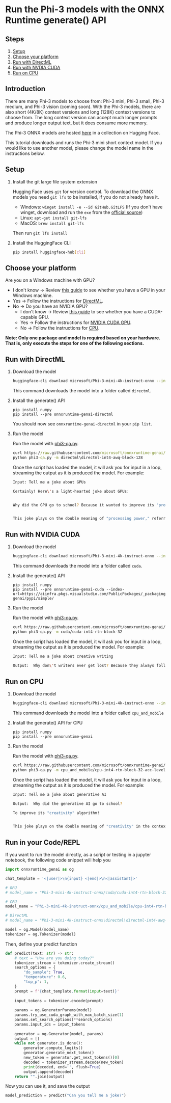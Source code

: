 # Run the Phi-3 models with the ONNX Runtime generate() API

## Steps
1. [Setup](#setup)
2. [Choose your platform](#choose-your-platform)
3. [Run with DirectML](#run-with-directml)
4. [Run with NVDIA CUDA](#run-with-nvidia-cuda)
5. [Run on CPU](#run-on-cpu)

## Introduction

There are many Phi-3 models to choose from: Phi-3 mini, Phi-3 small, Phi-3 medium, and Phi-3 vision (coming soon). With the Phi-3 models, there are also short (4K/8K) context versions and long (128K) context versions to choose from. The long context version can accept much longer prompts and produce longer output text, but it does consume more memory.

The Phi-3 ONNX models are hosted [here](https://huggingface.co/collections/microsoft/phi-3-6626e15e9585a200d2d761e3) in a collection on Hugging Face.

This tutorial downloads and runs the Phi-3 mini short context model. If you would like to use another model, please change the model name in the instructions below.

## Setup

1. Install the git large file system extension

   Hugging Face uses `git` for version control. To download the ONNX models you need `git lfs` to be installed, if you do not already have it.

   * Windows: `winget install -e --id GitHub.GitLFS` (If you don't have winget, download and run the `exe` from the [official source](https://docs.github.com/en/repositories/working-with-files/managing-large-files/installing-git-large-file-storage?platform=windows))
   * Linux: `apt-get install git-lfs`
   * MacOS: `brew install git-lfs`

   Then run `git lfs install`

2. Install the HuggingFace CLI

   ```bash
   pip install huggingface-hub[cli]
   ```

## Choose your platform

Are you on a Windows machine with GPU?
* I don't know &rarr; Review [this guide](https://www.microsoft.com/en-us/windows/learning-center/how-to-check-gpu) to see whether you have a GPU in your Windows machine.
* Yes &rarr; Follow the instructions for [DirectML](#run-with-directml).
* No &rarr; Do you have an NVIDIA GPU?
  * I don't know &rarr; Review [this guide](https://docs.nvidia.com/cuda/cuda-installation-guide-microsoft-windows/index.html#verify-you-have-a-cuda-capable-gpu) to see whether you have a CUDA-capable GPU.
  * Yes &rarr; Follow the instructions for [NVIDIA CUDA GPU](#run-with-nvidia-cuda).
  * No &rarr; Follow the instructions for [CPU](#run-on-cpu).
 
**Note: Only one package and model is required based on your hardware. That is, only execute the steps for one of the following sections.**

## Run with DirectML

1. Download the model

   ```bash
   huggingface-cli download microsoft/Phi-3-mini-4k-instruct-onnx --include directml/* --local-dir .
   ```

   This command downloads the model into a folder called `directml`.


2. Install the generate() API

   ```
   pip install numpy
   pip install --pre onnxruntime-genai-directml
   ```

   You should now see `onnxruntime-genai-directml` in your `pip list`.

3. Run the model

   Run the model with [phi3-qa.py](https://github.com/microsoft/onnxruntime-genai/blob/main/examples/python/phi3-qa.py).

   ```cmd
   curl https://raw.githubusercontent.com/microsoft/onnxruntime-genai/main/examples/python/phi3-qa.py -o phi3-qa.py
   python phi3-qa.py -m directml\directml-int4-awq-block-128
   ```

   Once the script has loaded the model, it will ask you for input in a loop, streaming the output as it is produced the model. For example:

   ```bash
   Input: Tell me a joke about GPUs

   Certainly! Here\'s a light-hearted joke about GPUs:


   Why did the GPU go to school? Because it wanted to improve its "processing power"!


   This joke plays on the double meaning of "processing power," referring both to the computational abilities of a GPU and the idea of a student wanting to improve their academic skills.
   ```

## Run with NVIDIA CUDA

1. Download the model

   ```bash
   huggingface-cli download microsoft/Phi-3-mini-4k-instruct-onnx --include cuda/cuda-int4-rtn-block-32/* --local-dir .
   ```

   This command downloads the model into a folder called `cuda`.

2. Install the generate() API

   ```
   pip install numpy
   pip install --pre onnxruntime-genai-cuda --index-url=https://aiinfra.pkgs.visualstudio.com/PublicPackages/_packaging/onnxruntime-genai/pypi/simple/
   ```

3. Run the model

   Run the model with [phi3-qa.py](https://github.com/microsoft/onnxruntime-genai/blob/main/examples/python/phi3-qa.py).

   ```bash
   curl https://raw.githubusercontent.com/microsoft/onnxruntime-genai/main/examples/python/phi3-qa.py -o phi3-qa.py
   python phi3-qa.py -m cuda/cuda-int4-rtn-block-32 
   ```

      Once the script has loaded the model, it will ask you for input in a loop, streaming the output as it is produced the model. For example:

   ```bash
   Input: Tell me a joke about creative writing
 
   Output:  Why don\'t writers ever get lost? Because they always follow the plot! 
   ```

## Run on CPU

1. Download the model

   ```bash
   huggingface-cli download microsoft/Phi-3-mini-4k-instruct-onnx --include cpu_and_mobile/cpu-int4-rtn-block-32-acc-level-4/* --local-dir .
   ```

   This command downloads the model into a folder called `cpu_and_mobile`

2. Install the generate() API for CPU
   
   ```
   pip install numpy
   pip install --pre onnxruntime-genai
   ```

3. Run the model

   Run the model with [phi3-qa.py](https://github.com/microsoft/onnxruntime-genai/blob/main/examples/python/phi3-qa.py).

   ```bash
   curl https://raw.githubusercontent.com/microsoft/onnxruntime-genai/main/examples/python/phi3-qa.py -o phi3-qa.py
   python phi3-qa.py -m cpu_and_mobile/cpu-int4-rtn-block-32-acc-level-4
   ```

   Once the script has loaded the model, it will ask you for input in a loop, streaming the output as it is produced the model. For example:

   ```bash
   Input: Tell me a joke about generative AI

   Output:  Why did the generative AI go to school?

   To improve its "creativity" algorithm!


   This joke plays on the double meaning of "creativity" in the context of AI. Generative AI is often associated with its ability to produce creative content, but in this joke, it\'s humorously suggested that the AI is going to school to enhance its creative skills, as if it were a human student. 
   ```


## Run in your Code/REPL

If you want to run the model directly, as a script or testing in a jupyter notebook, the following code snippet will help you

```py
import onnxruntime_genai as og

chat_template = '<|user|>\n{input} <|end|>\n<|assistant|>'

# GPU
# model_name = "Phi-3-mini-4k-instruct-onnx/cuda/cuda-int4-rtn-block-32 "

# CPU
model_name = "Phi-3-mini-4k-instruct-onnx/cpu_and_mobile/cpu-int4-rtn-block-32-acc-level-4"

# DirectML
# model_name = "Phi-3-mini-4k-instruct-onnx\directml\directml-int4-awq-block-128"

model = og.Model(model_name)
tokenizer = og.Tokenizer(model)
```
Then, define your predict function
```py
def predict(text: str) -> str:
    # text = "How are you doing today?"
    tokenizer_stream = tokenizer.create_stream()
    search_options = {
        "do_sample": True,
        "temperature": 0.6,
        "top_p": 1,
    }
    prompt = f'{chat_template.format(input=text)}'
    
    input_tokens = tokenizer.encode(prompt)
    
    params = og.GeneratorParams(model)
    params.try_use_cuda_graph_with_max_batch_size(1)
    params.set_search_options(**search_options)
    params.input_ids = input_tokens
    
    generator = og.Generator(model, params)
    output = []
    while not generator.is_done():
        generator.compute_logits()
        generator.generate_next_token()
        new_token = generator.get_next_tokens()[0]
        decoded = tokenizer_stream.decode(new_token)
        print(decoded, end='', flush=True)
        output.append(decoded)
    return "".join(output)
```
Now you can use it, and save the output
```py
model_prediction = predict("Can you tell me a joke?")
```
